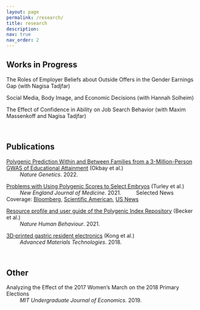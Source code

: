 ```yaml
---
layout: page
permalink: /research/
title: research
description: 
nav: true
nav_order: 2
---
```


## Works in Progress 

The Roles of Employer Beliefs about Outside Offers in the Gender Earnings Gap (with Nagisa Tadjfar) 

Social Media, Body Image, and Economic Decisions (with Hannah Solheim)

The Effect of Confidence in Ability on Job Search Behavior (with Maxim Massenkoff and Nagisa Tadjfar)

<br>

## Publications
[Polygenic Prediction Within and Between Families from a 3-Million-Person GWAS of Educational Attainment](https://www.nature.com/articles/s41588-022-01016-z) (Okbay et al.) \
&nbsp;&nbsp;&nbsp;&nbsp;&nbsp;&nbsp;&nbsp;&nbsp; _Nature Genetics_. 2022.

[Problems with Using Polygenic Scores to Select Embryos](https://www.nejm.org/doi/full/10.1056/NEJMsr2105065) (Turley et al.) \
&nbsp;&nbsp;&nbsp;&nbsp;&nbsp;&nbsp;&nbsp;&nbsp; _New England Journal of Medicine_. 2021. 
&nbsp;&nbsp;&nbsp;&nbsp;&nbsp;&nbsp;&nbsp;&nbsp; Selected News Coverage: [Bloomberg](https://www.bloomberg.com/news/articles/2021-09-17/picking-embryos-with-best-health-odds-sparks-new-dna-debate), [Scientific American](https://www.scientificamerican.com/article/a-new-era-of-designer-babies-may-be-based-on-overhyped-science/), [US News](https://www.usnews.com/news/health-news/articles/2021-07-01/gene-based-embryo-selection-are-designer-babies-on-the-horizon)

[Resource profile and user guide of the Polygenic Index Repository](https://www.nature.com/articles/s41562-021-01119-3) (Becker et al.) \
&nbsp;&nbsp;&nbsp;&nbsp;&nbsp;&nbsp;&nbsp;&nbsp; _Nature Human Behaviour_. 2021. 

[3D‐printed gastric resident electronics](https://onlinelibrary.wiley.com/doi/full/10.1002/admt.201800490) (Kong et al.) \
&nbsp;&nbsp;&nbsp;&nbsp;&nbsp;&nbsp;&nbsp;&nbsp; _Advanced Materials Technologies_. 2018.

<br>

## Other
Analyzing the Effect of the 2017 Women’s March on the 2018 Primary Elections \
&nbsp;&nbsp;&nbsp;&nbsp;&nbsp;&nbsp;&nbsp;&nbsp; _MIT Undergraduate Journal of Economics._ 2019.

